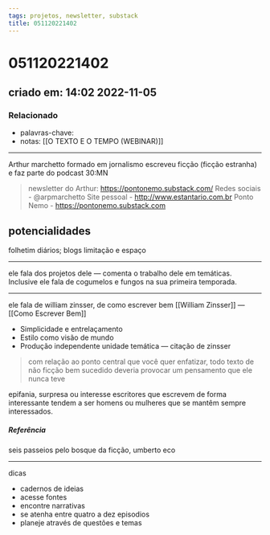 ```yaml
---
tags: projetos, newsletter, substack
title: 051120221402
---
```

# 051120221402
## criado em: 14:02 2022-11-05

### Relacionado
- palavras-chave: 
- notas: [[O TEXTO E O TEMPO (WEBINAR)]]
---
Arthur marchetto
formado em jornalismo
escreveu ficção (ficção estranha) e faz parte do podcast 30:MN

>newsletter do Arthur: https://pontonemo.substack.com/
Redes sociais - @arpmarchetto
Site pessoal - http://www.estantario.com.br
Ponto Nemo - https://pontonemo.substack.com

## potencialidades
folhetim
diários; blogs
limitação e espaço

---

ele fala dos projetos dele — comenta o trabalho dele em temáticas. Inclusive ele fala de cogumelos e fungos na sua primeira temporada.

---

ele fala de william zinsser, de como escrever bem
[[William Zinsser]] — [[Como Escrever Bem]]
-  Simplicidade e entrelaçamento
- Estilo como visão de mundo
- Produção independente
unidade temática — citação de zinsser
> com relação ao ponto central que você quer enfatizar, todo texto de não ficção bem sucedido deveria provocar um pensamento que ele nunca teve

epifania, surpresa ou interesse
escritores que escrevem de forma interessante tendem a ser homens ou mulheres que se mantêm sempre interessados.

##### Referência
seis passeios pelo bosque da ficção, umberto eco

---
dicas

- cadernos de ideias
- acesse fontes
- encontre narrativas
- se atenha entre quatro a dez episodios
- planeje através de questões e temas







